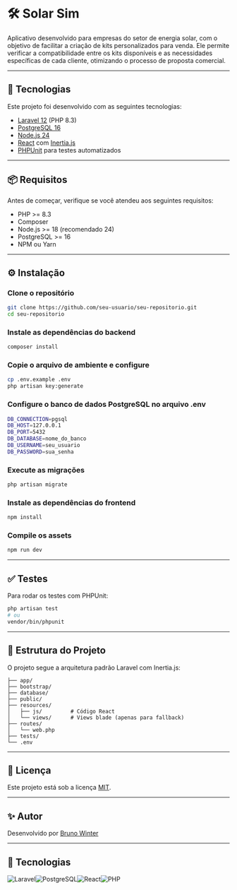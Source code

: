 # 🛠️ Solar Sim

Aplicativo desenvolvido para empresas do setor de energia solar, com o objetivo de facilitar a criação de kits personalizados para venda. Ele permite verificar a compatibilidade entre os kits disponíveis e as necessidades específicas de cada cliente, otimizando o processo de proposta comercial.

---

## 🚀 Tecnologias

Este projeto foi desenvolvido com as seguintes tecnologias:

- [Laravel 12](https://laravel.com/) (PHP 8.3)
- [PostgreSQL 16](https://www.postgresql.org/)
- [Node.js 24](https://nodejs.org/)
- [React](https://reactjs.org/) com [Inertia.js](https://inertiajs.com/)
- [PHPUnit](https://phpunit.de/) para testes automatizados

---

## 📦 Requisitos

Antes de começar, verifique se você atendeu aos seguintes requisitos:

- PHP >= 8.3
- Composer
- Node.js >= 18 (recomendado 24)
- PostgreSQL >= 16
- NPM ou Yarn

---

## ⚙️ Instalação

### Clone o repositório
```bash
git clone https://github.com/seu-usuario/seu-repositorio.git
cd seu-repositorio
```
### Instale as dependências do backend
```bash
composer install
```

### Copie o arquivo de ambiente e configure
```bash
cp .env.example .env
php artisan key:generate
```

### Configure o banco de dados PostgreSQL no arquivo .env
```bash
DB_CONNECTION=pgsql
DB_HOST=127.0.0.1
DB_PORT=5432
DB_DATABASE=nome_do_banco
DB_USERNAME=seu_usuario
DB_PASSWORD=sua_senha
```

### Execute as migrações
```bash
php artisan migrate
```

### Instale as dependências do frontend
```bash
npm install
```

### Compile os assets
```bash
npm run dev
```

---

## ✅ Testes

Para rodar os testes com PHPUnit:

```bash
php artisan test
# ou
vendor/bin/phpunit
```

---

## 🧠 Estrutura do Projeto

O projeto segue a arquitetura padrão Laravel com Inertia.js:

```
├── app/
├── bootstrap/
├── database/
├── public/
├── resources/
│   ├── js/         # Código React
│   └── views/      # Views blade (apenas para fallback)
├── routes/
│   └── web.php
├── tests/
└── .env
```

---

## 📄 Licença

Este projeto está sob a licença [MIT](LICENSE).

---

## ✨ Autor

Desenvolvido por [Bruno Winter](https://github.com/DilkerWinter) 

---


## 🤖 Tecnologias
![Laravel](https://img.shields.io/badge/laravel-%23FF2D20.svg?style=for-the-badge&logo=laravel&logoColor=white)![PostgreSQL](https://img.shields.io/badge/PostgreSQL-000?style=for-the-badge&logo=postgresql)![React](https://img.shields.io/badge/React-20232A?style=for-the-badge&logo=react&logoColor=61DAFB)![PHP](https://img.shields.io/badge/PHP-777BB4?style=for-the-badge&logo=php&logoColor=white)
